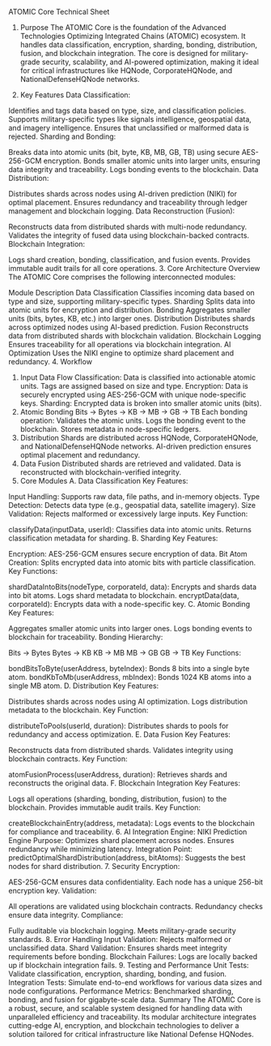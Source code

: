 ATOMIC Core Technical Sheet
1. Purpose
The ATOMIC Core is the foundation of the Advanced Technologies Optimizing Integrated Chains (ATOMIC) ecosystem. It handles data classification, encryption, sharding, bonding, distribution, fusion, and blockchain integration. The core is designed for military-grade security, scalability, and AI-powered optimization, making it ideal for critical infrastructures like HQNode, CorporateHQNode, and NationalDefenseHQNode networks.

2. Key Features
Data Classification:

Identifies and tags data based on type, size, and classification policies.
Supports military-specific types like signals intelligence, geospatial data, and imagery intelligence.
Ensures that unclassified or malformed data is rejected.
Sharding and Bonding:

Breaks data into atomic units (bit, byte, KB, MB, GB, TB) using secure AES-256-GCM encryption.
Bonds smaller atomic units into larger units, ensuring data integrity and traceability.
Logs bonding events to the blockchain.
Data Distribution:

Distributes shards across nodes using AI-driven prediction (NIKI) for optimal placement.
Ensures redundancy and traceability through ledger management and blockchain logging.
Data Reconstruction (Fusion):

Reconstructs data from distributed shards with multi-node redundancy.
Validates the integrity of fused data using blockchain-backed contracts.
Blockchain Integration:

Logs shard creation, bonding, classification, and fusion events.
Provides immutable audit trails for all core operations.
3. Core Architecture Overview
The ATOMIC Core comprises the following interconnected modules:

Module	Description
Data Classification	Classifies incoming data based on type and size, supporting military-specific types.
Sharding	Splits data into atomic units for encryption and distribution.
Bonding	Aggregates smaller units (bits, bytes, KB, etc.) into larger ones.
Distribution	Distributes shards across optimized nodes using AI-based prediction.
Fusion	Reconstructs data from distributed shards with blockchain validation.
Blockchain Logging	Ensures traceability for all operations via blockchain integration.
AI Optimization	Uses the NIKI engine to optimize shard placement and redundancy.
4. Workflow
1. Input Data Flow
Classification:
Data is classified into actionable atomic units.
Tags are assigned based on size and type.
Encryption:
Data is securely encrypted using AES-256-GCM with unique node-specific keys.
Sharding:
Encrypted data is broken into smaller atomic units (bits).
2. Atomic Bonding
Bits → Bytes → KB → MB → GB → TB
Each bonding operation:
Validates the atomic units.
Logs the bonding event to the blockchain.
Stores metadata in node-specific ledgers.
3. Distribution
Shards are distributed across HQNode, CorporateHQNode, and NationalDefenseHQNode networks.
AI-driven prediction ensures optimal placement and redundancy.
4. Data Fusion
Distributed shards are retrieved and validated.
Data is reconstructed with blockchain-verified integrity.
5. Core Modules
A. Data Classification
Key Features:

Input Handling: Supports raw data, file paths, and in-memory objects.
Type Detection: Detects data type (e.g., geospatial data, satellite imagery).
Size Validation: Rejects malformed or excessively large inputs.
Key Function:

classifyData(inputData, userId):
Classifies data into atomic units.
Returns classification metadata for sharding.
B. Sharding
Key Features:

Encryption: AES-256-GCM ensures secure encryption of data.
Bit Atom Creation: Splits encrypted data into atomic bits with particle classification.
Key Functions:

shardDataIntoBits(nodeType, corporateId, data):
Encrypts and shards data into bit atoms.
Logs shard metadata to blockchain.
encryptData(data, corporateId):
Encrypts data with a node-specific key.
C. Atomic Bonding
Key Features:

Aggregates smaller atomic units into larger ones.
Logs bonding events to blockchain for traceability.
Bonding Hierarchy:

Bits → Bytes
Bytes → KB
KB → MB
MB → GB
GB → TB
Key Functions:

bondBitsToByte(userAddress, byteIndex):
Bonds 8 bits into a single byte atom.
bondKbToMb(userAddress, mbIndex):
Bonds 1024 KB atoms into a single MB atom.
D. Distribution
Key Features:

Distributes shards across nodes using AI optimization.
Logs distribution metadata to the blockchain.
Key Function:

distributeToPools(userId, duration):
Distributes shards to pools for redundancy and access optimization.
E. Data Fusion
Key Features:

Reconstructs data from distributed shards.
Validates integrity using blockchain contracts.
Key Function:

atomFusionProcess(userAddress, duration):
Retrieves shards and reconstructs the original data.
F. Blockchain Integration
Key Features:

Logs all operations (sharding, bonding, distribution, fusion) to the blockchain.
Provides immutable audit trails.
Key Function:

createBlockchainEntry(address, metadata):
Logs events to the blockchain for compliance and traceability.
6. AI Integration
Engine: NIKI Prediction Engine
Purpose:
Optimizes shard placement across nodes.
Ensures redundancy while minimizing latency.
Integration Point:
predictOptimalShardDistribution(address, bitAtoms): Suggests the best nodes for shard distribution.
7. Security
Encryption:

AES-256-GCM ensures data confidentiality.
Each node has a unique 256-bit encryption key.
Validation:

All operations are validated using blockchain contracts.
Redundancy checks ensure data integrity.
Compliance:

Fully auditable via blockchain logging.
Meets military-grade security standards.
8. Error Handling
Input Validation:
Rejects malformed or unclassified data.
Shard Validation:
Ensures shards meet integrity requirements before bonding.
Blockchain Failures:
Logs are locally backed up if blockchain integration fails.
9. Testing and Performance
Unit Tests:
Validate classification, encryption, sharding, bonding, and fusion.
Integration Tests:
Simulate end-to-end workflows for various data sizes and node configurations.
Performance Metrics:
Benchmarked sharding, bonding, and fusion for gigabyte-scale data.
Summary
The ATOMIC Core is a robust, secure, and scalable system designed for handling data with unparalleled efficiency and traceability. Its modular architecture integrates cutting-edge AI, encryption, and blockchain technologies to deliver a solution tailored for critical infrastructure like National Defense HQNodes.


